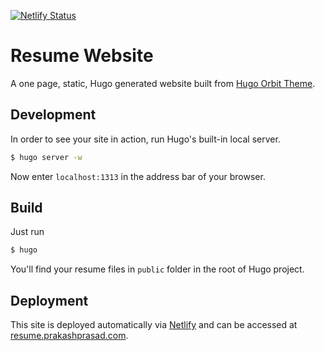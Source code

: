 [![Netlify Status](https://api.netlify.com/api/v1/badges/be8b64f7-3e9d-44bf-a02a-af766cff0d55/deploy-status)](https://app.netlify.com/sites/ecstatic-clarke-f63514/deploys)

# Resume Website
A one page, static, Hugo generated website built from [Hugo Orbit Theme](https://github.com/aerohub/hugo-orbit-theme).

## Development

In order to see your site in action, run Hugo's built-in local server. 
```bash
$ hugo server -w
```
Now enter `localhost:1313` in the address bar of your browser.

## Build

Just run
```bash
$ hugo
```
You'll find your resume files in `public` folder in the root of Hugo project.

## Deployment

This site is deployed automatically via [Netlify](https://www.netlify.com/) and can be accessed at [resume.prakashprasad.com](https://resume.prakashprasad.com/).
